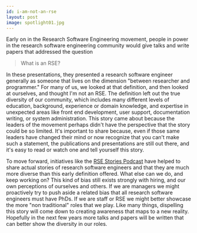 ```yaml
---
id: i-am-not-an-rse
layout: post
image: spotlight01.jpg
---
```


Early on in the Research Software Engineering movement, people in power in the
research software engineering community would give talks and write papers that addressed the question

> What is an RSE?

In these presentations, they presented a research software engineer generally as 
someone that lives on the dimension "between researcher and programmer." For many of us,
we looked at that definition, and then looked at ourselves, and thought <span>I'm not an RSE</a>.
The definition left out the true diversity of our community, which includes many
different levels of education, background, experience or domain knowledge, and 
expertise in unexpected areas like front end development, user support, documentation
writing, or system administration. This story came about because the leaders of the
movement perhaps didn't have the perspective that the story could be so limited.
It's important to share because, even if those same leaders have changed their mind
or now recognize that you can't make such a statement, the publications and presentations are still out
there, and it's easy to read or watch one and tell yourself this story.

To move forward, initiatives like the [RSE Stories Podcast](https://us-rse.org/rse-stories/)
have helped to share actual stories of research software engineers and that they are much
more diverse than this early definition offered. What else can we do, and keep working on?
This kind of bias still exists strongly with hiring, and our own perceptions of ourselves
and others. If we are managers we might proactively try to push aside a related bias
that all research software engineers must have PhDs. If we are staff or RSE we might
better showcase the more "non traditional" roles that we play. Like many things,
dispelling this story will come down to creating awareness that maps to a new reality.
Hopefully in the next few years more talks and papers will be written that can
better show the diversity in our roles.
